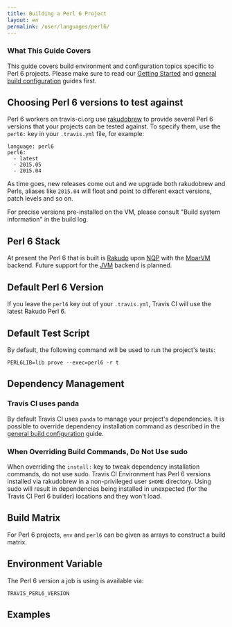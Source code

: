 ```yaml
---
title: Building a Perl 6 Project
layout: en
permalink: /user/languages/perl6/
---
```


### What This Guide Covers

This guide covers build environment and configuration topics specific to
Perl 6 projects. Please make sure to read our [Getting Started](/user/getting-started/)
and [general build configuration](/user/build-configuration/) guides first.

## Choosing Perl 6 versions to test against

Perl 6 workers on travis-ci.org use
[rakudobrew](https://github.com/tadzik/rakudobrew) to provide several Perl 6
versions that your projects can be tested against. To specify them, use the
`perl6:` key in your `.travis.yml` file, for example:

    language: perl6
    perl6:
      - latest
      - 2015.05
      - 2015.04

As time goes, new releases come out and we upgrade both rakudobrew and
Perls, aliases like `2015.04` will float and point to different exact
versions, patch levels and so on.

For precise versions pre-installed on the VM, please consult "Build system
information" in the build log.

## Perl 6 Stack

At present the Perl 6 that is built is [Rakudo](http://rakudo.org/) upon
[NQP](https://github.com/perl6/nqp/) with the [MoarVM](http://moarvm.org/)
backend.  Future support for the
[JVM](http://en.wikipedia.org/wiki/Java_virtual_machine) backend is planned.

## Default Perl 6 Version

If you leave the `perl6` key out of your `.travis.yml`, Travis CI will use
the latest Rakudo Perl 6.

## Default Test Script

By default, the following command will be used to run the project's tests:

    PERL6LIB=lib prove --exec=perl6 -r t

## Dependency Management

### Travis CI uses panda

By default Travis CI uses `panda` to manage your project's dependencies. It
is possible to override dependency installation command as described in the
[general build configuration](/user/build-configuration/) guide.

### When Overriding Build Commands, Do Not Use sudo

When overriding the `install:` key to tweak dependency installation
commands, do not use sudo.  Travis CI Environment has Perl 6 versions
installed via rakudobrew in a non-privileged user `$HOME` directory. Using
sudo will result in dependencies being installed in unexpected (for the
Travis CI Perl 6 builder) locations and they won't load.

## Build Matrix

For Perl 6 projects, `env` and `perl6` can be given as arrays to construct a
build matrix.

## Environment Variable

The Perl 6 version a job is using is available via:

    TRAVIS_PERL6_VERSION

## Examples

